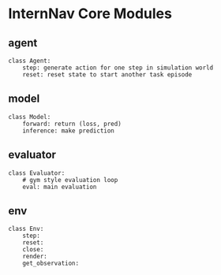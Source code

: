 # InternNav Core Modules

## agent
```
class Agent:
    step: generate action for one step in simulation world
    reset: reset state to start another task episode
```

## model
```
class Model:
    forward: return (loss, pred)
    inference: make prediction
```
## evaluator
```
class Evaluator:
    # gym style evaluation loop
    eval: main evaluation
```
## env
```
class Env:
    step:
    reset:
    close:
    render:
    get_observation:
```
